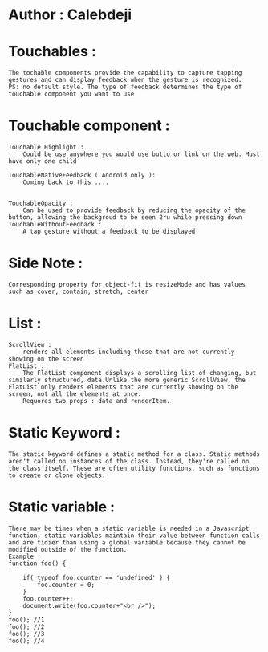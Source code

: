 # Author : Calebdeji

# Touchables :

    The tochable components provide the capability to capture tapping gestures and can display feedback when the gesture is recognized.
    PS: no default style. The type of feedback determines the type of touchable component you want to use

# Touchable component :

    Touchable Highlight :
        Could be use anywhere you would use butto or link on the web. Must have only one child

    TouchableNativeFeedback ( Android only ):
        Coming back to this ....


    TouchableOpacity :
        Can be used to provide feedback by reducing the opacity of the button, allowing the backgroud to be seen 2ru while pressing down
    TouchableWithoutFeedback :
        A tap gesture without a feedback to be displayed

# Side Note :

    Corresponding property for object-fit is resizeMode and has values such as cover, contain, stretch, center

# List :

    ScrollView :
        renders all elements including those that are not currently showing on the screen
    FlatList :
        The FlatList component displays a scrolling list of changing, but similarly structured, data.Unlike the more generic ScrollView, the FlatList only renders elements that are currently showing on the screen, not all the elements at once.
        Requores two props : data and renderItem.

# Static Keyword :

    The static keyword defines a static method for a class. Static methods aren't called on instances of the class. Instead, they're called on the class itself. These are often utility functions, such as functions to create or clone objects.

# Static variable :

    There may be times when a static variable is needed in a Javascript function; static variables maintain their value between function calls and are tidier than using a global variable because they cannot be modified outside of the function.
    Example :
    function foo() {

        if( typeof foo.counter == 'undefined' ) {
            foo.counter = 0;
        }
        foo.counter++;
        document.write(foo.counter+"<br />");
    }
    foo(); //1
    foo(); //2
    foo(); //3
    foo(); //4

